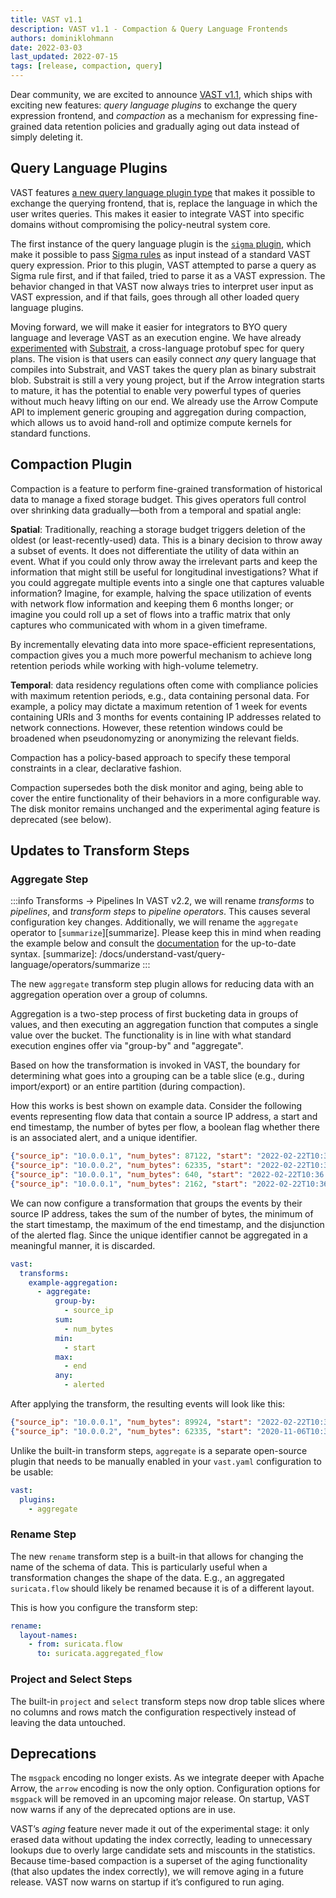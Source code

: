 ```yaml
---
title: VAST v1.1
description: VAST v1.1 - Compaction & Query Language Frontends
authors: dominiklohmann
date: 2022-03-03
last_updated: 2022-07-15
tags: [release, compaction, query]
---
```


Dear community, we are excited to announce [VAST v1.1][github-vast-release],
which ships with exciting new features: *query language plugins* to exchange the
query expression frontend, and *compaction* as a mechanism for expressing
fine-grained data retention policies and gradually aging out data instead of
simply deleting it.

[github-vast-release]: https://github.com/tenzir/vast/releases/tag/v1.1.0

<!--truncate-->

## Query Language Plugins

VAST features [a new query language plugin
type](https://vast.io/docs/understand-vast/architecture/plugins#query-language)
that makes it possible to exchange the querying frontend, that is, replace the
language in which the user writes queries. This makes it easier to integrate
VAST into specific domains without compromising the policy-neutral system core.

The first instance of the query language plugin is the [`sigma`
plugin](https://github.com/tenzir/vast/tree/master/plugins/sigma), which make it
possible to pass [Sigma
rules](https://vast.io/docs/understand-vast/query-language/frontends/sigma) as
input instead of a standard VAST query expression. Prior to this plugin, VAST
attempted to parse a query as Sigma rule first, and if that failed, tried to
parse it as a VAST expression. The behavior changed in that VAST now always
tries to interpret user input as VAST expression, and if that fails, goes
through all other loaded query language plugins.

Moving forward, we will make it easier for integrators to BYO query language and
leverage VAST as an execution engine. We have already
[experimented](https://github.com/tenzir/vast/pull/2075) with
[Substrait](https://substrait.io), a cross-language protobuf spec for query
plans. The vision is that users can easily connect *any* query language that
compiles into Substrait, and VAST takes the query plan as binary substrait blob.
Substrait is still a very young project, but if the Arrow integration starts to
mature, it has the potential to enable very powerful types of queries without
much heavy lifting on our end. We already use the Arrow Compute API to implement
generic grouping and aggregation during compaction, which allows us to avoid
hand-roll and optimize compute kernels for standard functions.

## Compaction Plugin

Compaction is a feature to perform fine-grained transformation of historical
data to manage a fixed storage budget. This gives operators full control over
shrinking data gradually—both from a temporal and spatial angle:

**Spatial**: Traditionally, reaching a storage budget triggers deletion of the
oldest (or least-recently-used) data. This is a binary decision to throw away a
subset of events. It does not differentiate the utility of data within an event.
What if you could only throw away the irrelevant parts and keep the information
that might still be useful for longitudinal investigations? What if you could
aggregate multiple events into a single one that captures valuable information?
Imagine, for example, halving the space utilization of events with network flow
information and keeping them 6 months longer; or imagine you could roll up a set
of flows into a traffic matrix that only captures who communicated with whom in
a given timeframe.

By incrementally elevating data into more space-efficient representations,
compaction gives you a much more powerful mechanism to achieve long retention
periods while working with high-volume telemetry.

**Temporal**: data residency regulations often come with compliance policies
with maximum retention periods, e.g., data containing personal data. For
example, a policy may dictate a maximum retention of 1 week for events
containing URIs and 3 months for events containing IP addresses related to
network connections. However, these retention windows could be broadened when
pseudonomyzing or anonymizing the relevant fields.

Compaction has a policy-based approach to specify these temporal constraints in
a clear, declarative fashion.

Compaction supersedes both the disk monitor and aging, being able to cover the
entire functionality of their behaviors in a more configurable way. The disk
monitor remains unchanged and the experimental aging feature is deprecated (see
below).

## Updates to Transform Steps

### Aggregate Step

:::info Transforms → Pipelines
In VAST v2.2, we will rename *transforms* to *pipelines*, and
*transform steps* to *pipeline operators*. This causes several configuration key
changes. Additionally, we will rename the `aggregate` operator to
[`summarize`][summarize]. Please keep this in mind when reading the example
below and consult the
[documentation](/docs/understand-vast/query-language/pipelines) for the
up-to-date syntax.
[summarize]: /docs/understand-vast/query-language/operators/summarize
:::

The new `aggregate` transform step plugin allows for reducing data with an
aggregation operation over a group of columns.

Aggregation is a two-step process of first bucketing data in groups of values,
and then executing an aggregation function that computes a single value over the
bucket. The functionality is in line with what standard execution engines offer
via "group-by" and "aggregate".

Based on how the transformation is invoked in VAST, the boundary for determining
what goes into a grouping can be a table slice (e.g., during import/export) or
an entire partition (during compaction).

How this works is best shown on example data. Consider the following events
representing flow data that contain a source IP address, a start and end
timestamp, the number of bytes per flow, a boolean flag whether there is an
associated alert, and a unique identifier.

```json
{"source_ip": "10.0.0.1", "num_bytes": 87122, "start": "2022-02-22T10:36:40", "end": "2022-02-22T10:36:47", "alerted": false, "unique_id": 1}
{"source_ip": "10.0.0.2", "num_bytes": 62335, "start": "2022-02-22T10:36:43", "end": "2022-02-22T10:36:48", "alerted": false, "unique_id": 2}
{"source_ip": "10.0.0.1", "num_bytes": 640, "start": "2022-02-22T10:36:46", "end": "2022-02-22T10:36:47", "alerted": true, "unique_id": 3}
{"source_ip": "10.0.0.1", "num_bytes": 2162, "start": "2022-02-22T10:36:49", "end": "2022-02-22T10:36:51", "alerted": false, "unique_id": 4}
```

We can now configure a transformation that groups the events by their source IP
address, takes the sum of the number of bytes, the minimum of the start
timestamp, the maximum of the end timestamp, and the disjunction of the alerted
flag. Since the unique identifier cannot be aggregated in a meaningful manner,
it  is discarded.

```yaml
vast:
  transforms:
    example-aggregation:
      - aggregate:
          group-by:
            - source_ip
          sum:
            - num_bytes
          min:
            - start
          max:
            - end
          any:
            - alerted
```

After applying the transform, the resulting events will look like this:

```json
{"source_ip": "10.0.0.1", "num_bytes": 89924, "start": "2022-02-22T10:36:40", "end": "2022-02-02T10:36:51", "alerted": true}
{"source_ip": "10.0.0.2", "num_bytes": 62335, "start": "2020-11-06T10:36:43", "end": "2020-02-22T10:36:48", "alerted": false}
```

Unlike the built-in transform steps, `aggregate` is a separate open-source
plugin that needs to be manually enabled in your `vast.yaml` configuration to be
usable:

```yaml
vast:
  plugins:
    - aggregate
```

### Rename Step

The new `rename` transform step is a built-in that allows for changing the name
of the schema of data. This is particularly useful when a transformation changes
the shape of the data. E.g., an aggregated `suricata.flow` should likely be
renamed because it is of a different layout.

This is how you configure the transform step:

```yaml
rename:
  layout-names:
    - from: suricata.flow
      to: suricata.aggregated_flow
```

### Project and Select Steps

The built-in `project` and `select` transform steps now drop table slices where
no columns and rows match the configuration respectively instead of leaving the
data untouched.

## Deprecations

The `msgpack` encoding no longer exists. As we integrate deeper with Apache
Arrow, the `arrow` encoding is now the only option. Configuration options for
`msgpack` will be removed in an upcoming major release. On startup, VAST now
warns if any of the deprecated options are in use.

VAST’s *aging* feature never made it out of the experimental stage: it only
erased data without updating the index correctly, leading to unnecessary lookups
due to overly large candidate sets and miscounts in the statistics. Because
time-based compaction is a superset of the aging functionality (that also
updates the index correctly), we will remove aging in a future release. VAST now
warns on startup if it’s configured to run aging.
